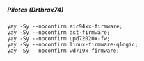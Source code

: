 ##### Pilotes (Drthrax74)
```
yay -Sy --noconfirm aic94xx-firmware;
yay -Sy --noconfirm ast-firmware;
yay -Sy --noconfirm upd72020x-fw;
yay -Sy --noconfirm linux-firmware-qlogic;
yay -Sy --noconfirm wd719x-firmware;
```
